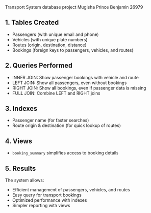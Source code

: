
Transport System database project 
Mugisha Prince Benjamin 26979


## 1. Tables Created
- Passengers (with unique email and phone)
- Vehicles (with unique plate numbers)
- Routes (origin, destination, distance)
- Bookings (foreign keys to passengers, vehicles, and routes)

## 2. Queries Performed
- INNER JOIN: Show passenger bookings with vehicle and route
- LEFT JOIN: Show all passengers, even without bookings
- RIGHT JOIN: Show all bookings, even if passenger data is missing
- FULL JOIN: Combine LEFT and RIGHT joins

## 3. Indexes
- Passenger name (for faster searches)
- Route origin & destination (for quick lookup of routes)

## 4. Views
- `booking_summary` simplifies access to booking details

## 5. Results
The system allows:
- Efficient management of passengers, vehicles, and routes
- Easy query for transport bookings
- Optimized performance with indexes
- Simpler reporting with views
